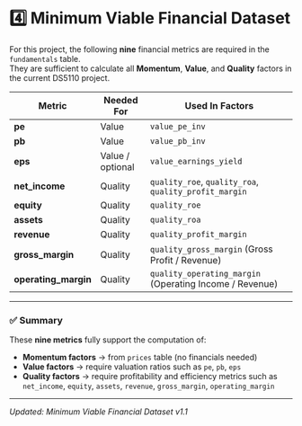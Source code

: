 # 4️⃣ Minimum Viable Financial Dataset

For this project, the following **nine** financial metrics are required in the `fundamentals` table.  
They are sufficient to calculate all **Momentum**, **Value**, and **Quality** factors in the current DS5110 project.

| Metric | Needed For | Used In Factors |
|---------|-------------|----------------|
| **pe** | Value | `value_pe_inv` |
| **pb** | Value | `value_pb_inv` |
| **eps** | Value / optional | `value_earnings_yield` |
| **net_income** | Quality | `quality_roe`, `quality_roa`, `quality_profit_margin` |
| **equity** | Quality | `quality_roe` |
| **assets** | Quality | `quality_roa` |
| **revenue** | Quality | `quality_profit_margin` |
| **gross_margin** | Quality | `quality_gross_margin` (Gross Profit / Revenue) |
| **operating_margin** | Quality | `quality_operating_margin` (Operating Income / Revenue) |

---

### ✅ Summary
These **nine metrics** fully support the computation of:
- **Momentum factors** → from `prices` table (no financials needed)  
- **Value factors** → require valuation ratios such as `pe`, `pb`, `eps`  
- **Quality factors** → require profitability and efficiency metrics such as `net_income`, `equity`, `assets`, `revenue`, `gross_margin`, `operating_margin`

---

*Updated: Minimum Viable Financial Dataset v1.1*
